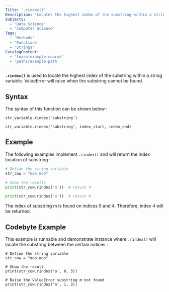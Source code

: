 ```yaml
---
Title: '.rindex()'
Description: 'Locates the highest index of the substring within a string variable.'
Subjects:
  - 'Data Science'
  - 'Computer Science'
Tags:
  - 'Methods'
  - 'Functions'
  - 'Strings'
CatalogContent:
  - 'learn-example-course'
  - 'paths/example-path'
---
```


**`.rindex()`** is used to locate the highest index of the substring within a string variable. ValueError will raise when the substring cannot be found.

## Syntax

The syntax of this function can be shown below :

```pseudo
str_variable.rindex('substring')

str_variable.rindex('substring', index_start, index_end)
```

## Example

The following examples implement `.rindex()` and will return the index location of substring :

```python
# Define the string variable
str_cow = "moo moo"

# Show the results
print(str_cow.rindex('m'))  # return 4

print(str_cow.rindex('o'))  # return 6
```

The index of substring m is found on indices 0 and 4. Therefore, index 4 will be returned.

## Codebyte Example

This example is runnable and demonstrate instance where `.rindex()` will locate the substring between the certain indices :

```codebyte/python
# Define the string variable
str_cow = "moo moo"

# Show the result
print(str_cow.rindex('o', 0, 3))

# Raise the ValueError substring m not found
print(str_cow.rindex('m', 1, 3))
```
